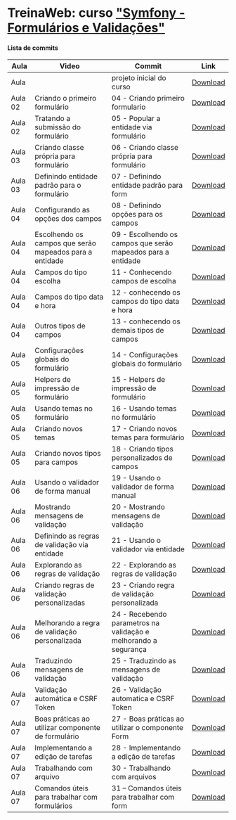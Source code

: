 # TreinaWeb: curso ["Symfony - Formulários e Validações"](https://www.treinaweb.com.br/curso/symfony-formularios-e-validacoes)

#### Lista de commits
Aula | Video | Commit | Link 
------ | ------ | ------ | ------ 
Aula | | projeto inicial do curso | [Download](https://github.com/treinaweb/treinaweb-symfony-formulario-e-validacao/archive/80275957a99cfe225baaa9531bc01794142e149f.zip) 
Aula 02 | Criando o primeiro formulário | 04 - Criando primeiro formulario | [Download](https://github.com/treinaweb/treinaweb-symfony-formulario-e-validacao/archive/474af065515b1d3f41eb37e0c96cb30b2f690a1b.zip) 
Aula 02 | Tratando a submissão do formulário | 05 - Popular a entidade via formulário | [Download](https://github.com/treinaweb/treinaweb-symfony-formulario-e-validacao/archive/050aac7f3d5d7080637a49b7a97a635cd1546f48.zip) 
Aula 03 | Criando classe própria para formulário | 06 - Criando classe própria para formulário | [Download](https://github.com/treinaweb/treinaweb-symfony-formulario-e-validacao/archive/ebf00acd0b3b12feb462c5369806bf785b3a9a1b.zip) 
Aula 03 | Definindo entidade padrão para o formulário | 07 - Definindo entidade padrão para form | [Download](https://github.com/treinaweb/treinaweb-symfony-formulario-e-validacao/archive/f75e2607e9af102d8587c1b30a96964ff3f01be7.zip) 
Aula 04 | Configurando as opções dos campos | 08 - Definindo opções para os campos | [Download](https://github.com/treinaweb/treinaweb-symfony-formulario-e-validacao/archive/935f63abefea26da303d385909c8dd0b1e0321f9.zip) 
Aula 04 | Escolhendo os campos que serão mapeados para a entidade | 09 - Escolhendo os campos que serão mapeados para a entidade | [Download](https://github.com/treinaweb/treinaweb-symfony-formulario-e-validacao/archive/bd4ea5be9bcc238eceec8e050d9b4d46458a9540.zip) 
Aula 04 | Campos do tipo escolha | 11 - Conhecendo campos de escolha | [Download](https://github.com/treinaweb/treinaweb-symfony-formulario-e-validacao/archive/cf728bef0521e3c45a124808c253212a05371dc0.zip) 
Aula 04 | Campos do tipo data e hora | 12 - conhecendo os campos do tipo data e hora | [Download](https://github.com/treinaweb/treinaweb-symfony-formulario-e-validacao/archive/92cb69ed39d8b8a63366395f0c2494fa8a9c772a.zip) 
Aula 04 | Outros tipos de campos | 13 - conhecendo os demais tipos de campos | [Download](https://github.com/treinaweb/treinaweb-symfony-formulario-e-validacao/archive/fe747cbffb520d73d38f0b08eba115c10e6aec02.zip) 
Aula 05 | Configurações globais do formulário | 14 - Configurações globais do formulário | [Download](https://github.com/treinaweb/treinaweb-symfony-formulario-e-validacao/archive/d18ac0435cc1212918b8b2378a152bdc86decbf4.zip) 
Aula 05 | Helpers de impressão de formulário | 15 - Helpers de impressão de formulário | [Download](https://github.com/treinaweb/treinaweb-symfony-formulario-e-validacao/archive/ff9f750ffd94eac08cfe2f540223ff46186317c6.zip) 
Aula 05 | Usando temas no formulário | 16 - Usando temas no formulário | [Download](https://github.com/treinaweb/treinaweb-symfony-formulario-e-validacao/archive/19937593017491aa101103849e1e800661c862b7.zip) 
Aula 05 | Criando novos temas | 17 - Criando novos temas para formulário | [Download](https://github.com/treinaweb/treinaweb-symfony-formulario-e-validacao/archive/120edd9b7438d452bceff730644a8e68ea00606e.zip) 
Aula 05 | Criando novos tipos para campos | 18 - Criando tipos personalizados de campos | [Download](https://github.com/treinaweb/treinaweb-symfony-formulario-e-validacao/archive/76d7fdaa18526cdf15b052d8f83c5170acc5bcc1.zip) 
Aula 06 | Usando o validador de forma manual | 19 - Usando o validador de forma manual | [Download](https://github.com/treinaweb/treinaweb-symfony-formulario-e-validacao/archive/9f201001da1db53f1f70a316ba78e3cc2c79b2a9.zip) 
Aula 06 | Mostrando mensagens de validação | 20 - Mostrando mensagens de validação | [Download](https://github.com/treinaweb/treinaweb-symfony-formulario-e-validacao/archive/e996e5a5684d50b4c01c13ca870257afa48bcdbf.zip) 
Aula 06 | Definindo as regras de validação via entidade | 21 - Usando o validador via entidade | [Download](https://github.com/treinaweb/treinaweb-symfony-formulario-e-validacao/archive/ac6d0bc4e07fde2d86d5444141b9050c2eb21fe5.zip) 
Aula 06 | Explorando as regras de validação | 22 - Explorando as regras de validação | [Download](https://github.com/treinaweb/treinaweb-symfony-formulario-e-validacao/archive/d56210920b7b3dc1911765af502feadd5ad622c2.zip) 
Aula 06 | Criando regras de validação personalizadas | 23 - Criando regra de validação personalizada | [Download](https://github.com/treinaweb/treinaweb-symfony-formulario-e-validacao/archive/52532c58f64c95fd7f1e2e99d739732fe924dfe9.zip) 
Aula 06 | Melhorando a regra de validação personalizada | 24 - Recebendo parametros na validação e melhorando a segurança | [Download](https://github.com/treinaweb/treinaweb-symfony-formulario-e-validacao/archive/d29b286ee79b8b69b988dff5be98ac45474eec12.zip) 
Aula 06 | Traduzindo mensagens de validação | 25 - Traduzindo as mensagens de validação | [Download](https://github.com/treinaweb/treinaweb-symfony-formulario-e-validacao/archive/797350593e95878597adea5ba77d6fd22bcbb2d6.zip) 
Aula 07 | Validação automática e CSRF Token | 26 - Validação automatica e CSRF Token | [Download](https://github.com/treinaweb/treinaweb-symfony-formulario-e-validacao/archive/d5b964a5663ceae5195b3cfce39335864c372978.zip) 
Aula 07 | Boas práticas ao utilizar componente de formulário | 27 - Boas práticas ao utilizar o componente Form | [Download](https://github.com/treinaweb/treinaweb-symfony-formulario-e-validacao/archive/739c5b215e5d9231fb33ed892fb577453eaf3c47.zip) 
Aula 07 | Implementando a edição de tarefas | 28 - Implementando a edição de tarefas | [Download](https://github.com/treinaweb/treinaweb-symfony-formulario-e-validacao/archive/d139537ac992f1f658188978ee94449c0816adde.zip) 
Aula 07 | Trabalhando com arquivo | 30 - Trabalhando com arquivos | [Download](https://github.com/treinaweb/treinaweb-symfony-formulario-e-validacao/archive/5bf1cda3d73e7954c42809c16d12b0df285adbe2.zip) 
Aula 07 | Comandos úteis para trabalhar com formulários | 31 – Comandos úteis para trabalhar com form | [Download](https://github.com/treinaweb/treinaweb-symfony-formulario-e-validacao/archive/566a1eb68c79dd16121897604823703845aac950.zip) 
